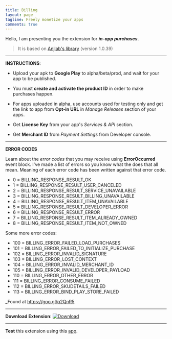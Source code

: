 ```yaml
---
title: Billing
layout: page
tagline: Freely monetize your apps
comments: true
---
```


Hello, I am presenting you the extension for **_in-app purchases_**.

> It is based on [Anjlab's library](https://github.com/anjlab/android-inapp-billing-v3) (version 1.0.39)

----------


**INSTRUCTIONS**:

* Upload your apk to **Google Play** to alpha/beta/prod, and wait for your app to be published.

* You must **create and activate the product ID** in order to make purchases happen.

* For apps uploaded in alpha, use accounts used for testing only and get the link to app from **Opt-in URL** in _Manage Releases_ section of your apps.

* Get **License Key** from your app's _Services & API_ section.

* Get **Merchant ID** from _Payment Settings_ from Developer console.


----------

**ERROR CODES**

Learn about the _error codes_ that you may receive using **ErrorOccurred** event block. I've made a list of errors so you know what the does that all mean. Meaning of each error code has been written against that error code.

* 0 = BILLING_RESPONSE_RESULT_OK
* 1 = BILLING_RESPONSE_RESULT_USER_CANCELED
* 2 = BILLING_RESPONSE_RESULT_SERVICE_UNAVAILABLE
* 3 = BILLING_RESPONSE_RESULT_BILLING_UNAVAILABLE
* 4 = BILLING_RESPONSE_RESULT_ITEM_UNAVAILABLE
* 5 = BILLING_RESPONSE_RESULT_DEVELOPER_ERROR
* 6 = BILLING_RESPONSE_RESULT_ERROR
* 7 = BILLING_RESPONSE_RESULT_ITEM_ALREADY_OWNED
* 8 = BILLING_RESPONSE_RESULT_ITEM_NOT_OWNED

Some more error codes:

* 100 = BILLING_ERROR_FAILED_LOAD_PURCHASES
* 101 = BILLING_ERROR_FAILED_TO_INITIALIZE_PURCHASE
* 102 = BILLING_ERROR_INVALID_SIGNATURE
* 103 = BILLING_ERROR_LOST_CONTEXT
* 104 = BILLING_ERROR_INVALID_MERCHANT_ID
* 105 = BILLING_ERROR_INVALID_DEVELOPER_PAYLOAD
* 110 = BILLING_ERROR_OTHER_ERROR
* 111 = BILLING_ERROR_CONSUME_FAILED
* 112 = BILLING_ERROR_SKUDETAILS_FAILED
* 113 = BILLING_ERROR_BIND_PLAY_STORE_FAILED

_Found at https://goo.gl/q2QnR5

----------

**Download Extension**:
[![Download](https://img.shields.io/badge/DOWNLOAD-v7-brightgreen.svg)](https://github.com/pavi2410/pavi2410.github.io/aix/files/Billing.aix)

----------
**Test** this extension using this [app](https://play.google.com/apps/testing/com.thunkable.android.pavitragolchha.Billing).

